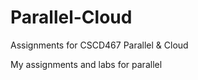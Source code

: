 # Parallel-Cloud
Assignments for CSCD467 Parallel &amp; Cloud

My assignments and labs for parallel
